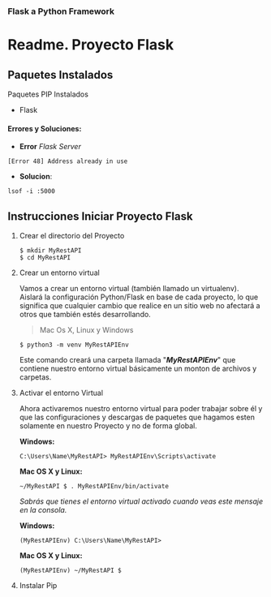 ### Flask a Python Framework

Readme. Proyecto Flask
=====

Paquetes Instalados
----
Paquetes PIP Instalados

+ Flask


#### Errores y Soluciones:  
+ **Error** _Flask Server_

```
[Error 48] Address already in use
```  

+ **Solucion**:  

```
lsof -i :5000
```

Instrucciones Iniciar Proyecto Flask
---------
  
1. Crear el directorio del Proyecto

	```
	$ mkdir MyRestAPI
	$ cd MyRestAPI
	```

2. Crear un entorno virtual

	Vamos a crear un entorno virtual (también llamado un virtualenv). Aislará la configuración Python/Flask en base de cada proyecto, lo que significa que cualquier cambio que realice en un sitio web no afectará a otros que también estés desarrollando.
	
	>Mac Os X, Linux y Windows
	
	```	
	$ python3 -m venv MyRestAPIEnv
	```	

	Este comando creará una carpeta llamada "**_MyRestAPIEnv_**" que contiene nuestro entorno virtual básicamente un monton de archivos y carpetas.

3. Activar el entorno Virtual

	Ahora activaremos nuestro entorno virtual para poder trabajar sobre él y que las configuraciones y descargas de paquetes que hagamos esten solamente en nuestro Proyecto y no de forma global.  
	
	**Windows:**  
	```
	C:\Users\Name\MyRestAPI> MyRestAPIEnv\Scripts\activate
	```
	
	**Mac OS X y Linux:**  
	```
	~/MyRestAPI $ . MyRestAPIEnv/bin/activate
	```
	
	_Sabrás que tienes el entorno virtual activado cuando veas este mensaje en la consola._
	
	**Windows:**  
	```
	(MyRestAPIEnv) C:\Users\Name\MyRestAPI>
	```
	
	**Mac OS X y Linux:**  
	```
	(MyRestAPIEnv) ~/MyRestAPI $
	```

4. Instalar Pip